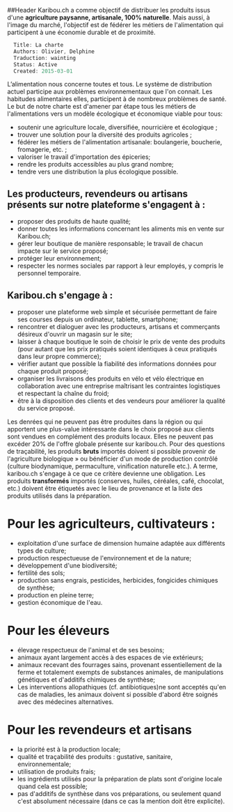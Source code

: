 ##Header
Karibou.ch a comme objectif de distribuer les produits issus d'une **agriculture paysanne, artisanale, 100% naturelle**. Mais aussi, à l'image du marché, l'objectif est de fédérer les métiers de l'alimentation qui participent à une économie durable et de proximité.

``` javascript
  Title: La charte
  Authors: Olivier, Delphine
  Traduction: wainting
  Status: Active
  Created: 2015-03-01
```

L’alimentation nous concerne toutes et tous. Le système de distribution actuel participe aux problèmes environnementaux que l'on connait. Les habitudes alimentaires elles, participent à de nombreux problèmes de santé. Le but de notre charte est d'amener par étape tous les métiers de l'alimentations vers un modèle écologique et économique viable pour tous:

* soutenir une agriculture locale, diversifiée, nourricière et écologique ;
* trouver une solution pour la diversité des produits agricoles ;
* fédérer les métiers de l'alimentation artisanale: boulangerie, boucherie, fromagerie, etc. ;
* valoriser le travail d'importation des épiceries;
* rendre les produits accessibles au plus grand nombre;
* tendre vers une distribution la plus écologique possible.

## Les producteurs, revendeurs ou artisans présents sur notre plateforme s'engagent à :
* proposer des produits de haute qualité;
* donner toutes les informations concernant les aliments mis en vente sur Karibou.ch;
* gérer leur boutique de manière responsable; le travail de chacun impacte sur le service proposé;
* protéger leur environnement;
* respecter les normes sociales par rapport à leur employés, y compris le personnel temporaire.

## Karibou.ch s'engage à :
* proposer une plateforme web simple et sécurisée permettant de faire ses courses depuis un ordinateur, tablette, smartphone;
* rencontrer et dialoguer avec les producteurs, artisans et commerçants désireux d'ouvrir un magasin sur le site;
* laisser à chaque boutique le soin de choisir le prix de vente des produits (pour autant que les prix pratiqués soient identiques à ceux pratiqués dans leur propre commerce);
* vérifier autant que possible la fiabilité des informations données pour chaque produit proposé;
* organiser les livraisons des produits en vélo et vélo électrique en collaboration avec une entreprise maîtrisant les contraintes logistiques et respectant la chaîne du froid;
* être à la disposition des clients et des vendeurs pour améliorer la qualité du service proposé.

Les denrées qui ne peuvent pas être produites dans la région ou qui apportent une plus-value intéressante dans le choix proposé aux clients sont vendues en complément des produits locaux. Elles ne peuvent pas excéder 20% de l'offre globale présente sur karibou.ch. Pour des questions de traçabilité, les produits **bruts** importés doivent si possible provenir de l'agriculture biologique » ou bénéficier d'un mode de production contrôlé (culture biodynamique, permaculture, vinification naturelle etc.). A terme, karibou.ch s'engage à ce que ce critère devienne une obligation. Les produits **transformés** importés (conserves, huiles, céréales, café, chocolat, etc.) doivent être étiquetés avec le lieu de provenance et la liste des produits utilisés dans la préparation.

# Pour les agriculteurs, cultivateurs :
* exploitation d'une surface de dimension humaine adaptée aux différents types de culture;
* production respectueuse de l'environnement et de la nature;
* développement d'une biodiversité;
* fertilité des sols;
* production sans engrais, pesticides, herbicides, fongicides chimiques de  synthèse;	
* production en pleine terre;
* gestion économique de l'eau.

# Pour les éleveurs
* élevage respectueux de l'animal et de ses besoins;
* animaux ayant largement accès à des espaces de vie extérieurs;
* animaux recevant des fourrages sains, provenant essentiellement de la ferme et totalement exempts de substances animales, de manipulations génétiques et d'additifs chimiques de synthèse;
* Les interventions allopathiques (cf. antibiotiques)ne sont acceptés qu'en cas de maladies, les animaux doivent si possible d'abord être soignés avec des médecines alternatives. 

# Pour les revendeurs et artisans
* la priorité est à la production locale;
* qualité et traçabilité des produits : gustative, sanitaire, environnementale;
* utilisation de produits frais;
* les ingrédients utilisés pour la préparation de plats sont d'origine locale quand cela est possible;
* pas d'additifs de synthèse dans vos préparations, ou seulement quand c'est absolument nécessaire (dans ce cas la mention doit être explicite).

